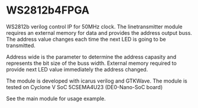 # WS2812b4FPGA
WS2812b verilog control IP for 50MHz clock.
The linetransmitter module requires an external memory for data and provides the address output buss.
The address value changes each time the next LED is going to be transmitted.

Address wide is the parameter to determine the address capasity and represents the bit size of the buss width.
External memory required to provide next LED value immediately the address changed.

The module is developed with icarus verilog and GTKWave.
The module is tested on Cyclone V SoC 5CSEMA4U23 (DE0-Nano-SoC board)

See the main module for usage example.
